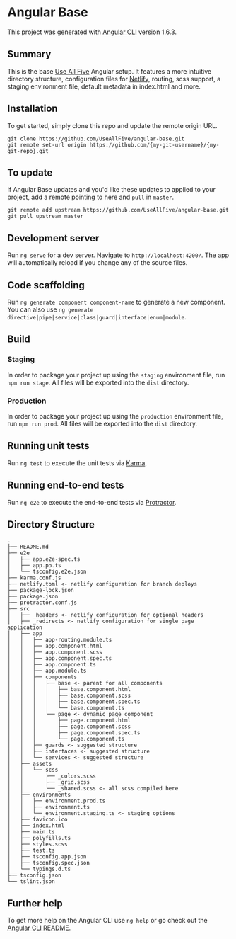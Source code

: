 # Angular Base

This project was generated with [Angular CLI](https://github.com/angular/angular-cli) version 1.6.3.

## Summary

This is the base [Use All Five](https://useallfive.com/) Angular setup. It features a more intuitive directory structure, configuration files for [Netlify](https://www.netlify.com/), routing, scss support, a staging environment file, default metadata in index.html and more. 

## Installation

To get started, simply clone this repo and update the remote origin URL.

```
git clone https://github.com/UseAllFive/angular-base.git
git remote set-url origin https://github.com/{my-git-username}/{my-git-repo}.git
```

## To update

If Angular Base updates and you'd like these updates to applied to your project, add a remote pointing to here and `pull` in `master`.

```
git remote add upstream https://github.com/UseAllFive/angular-base.git
git pull upstream master
```

## Development server

Run `ng serve` for a dev server. Navigate to `http://localhost:4200/`. The app will automatically reload if you change any of the source files.

## Code scaffolding

Run `ng generate component component-name` to generate a new component. You can also use `ng generate directive|pipe|service|class|guard|interface|enum|module`.

## Build
 
### Staging
In order to package your project up using the `staging` environment file, run `npm run stage`. All files will be exported into the `dist` directory.

### Production
In order to package your project up using the `production` environment file, run `npm run prod`. All files will be exported into the `dist` directory.

## Running unit tests

Run `ng test` to execute the unit tests via [Karma](https://karma-runner.github.io).

## Running end-to-end tests

Run `ng e2e` to execute the end-to-end tests via [Protractor](http://www.protractortest.org/).

## Directory Structure

```
.
├── README.md
├── e2e
│   ├── app.e2e-spec.ts
│   ├── app.po.ts
│   └── tsconfig.e2e.json
├── karma.conf.js
├── netlify.toml <- netlify configuration for branch deploys
├── package-lock.json
├── package.json
├── protractor.conf.js
├── src
│   ├── _headers <- netlify configuration for optional headers
│   ├── _redirects <- netlify configuration for single page application
│   ├── app
│   │   ├── app-routing.module.ts
│   │   ├── app.component.html
│   │   ├── app.component.scss
│   │   ├── app.component.spec.ts
│   │   ├── app.component.ts
│   │   ├── app.module.ts
│   │   ├── components
│   │   │   ├── base <- parent for all components
│   │   │   │   ├── base.component.html
│   │   │   │   ├── base.component.scss
│   │   │   │   ├── base.component.spec.ts
│   │   │   │   └── base.component.ts
│   │   │   └── page <- dynamic page component
│   │   │       ├── page.component.html
│   │   │       ├── page.component.scss
│   │   │       ├── page.component.spec.ts
│   │   │       └── page.component.ts
│   │   ├── guards <- suggested structure
│   │   ├── interfaces <- suggested structure
│   │   └── services <- suggested structure
│   ├── assets
│   │   └── scss
│   │       ├── _colors.scss
│   │       ├── _grid.scss
│   │       └── _shared.scss <- all scss compiled here
│   ├── environments
│   │   ├── environment.prod.ts
│   │   ├── environment.ts
│   │   └── environment.staging.ts <- staging options
│   ├── favicon.ico
│   ├── index.html
│   ├── main.ts
│   ├── polyfills.ts
│   ├── styles.scss
│   ├── test.ts
│   ├── tsconfig.app.json
│   ├── tsconfig.spec.json
│   └── typings.d.ts
├── tsconfig.json
└── tslint.json
```

## Further help

To get more help on the Angular CLI use `ng help` or go check out the [Angular CLI README](https://github.com/angular/angular-cli/blob/master/README.md).
